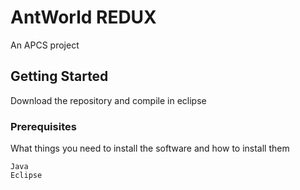 # AntWorld REDUX

An APCS project

## Getting Started

Download the repository and compile in eclipse

### Prerequisites

What things you need to install the software and how to install them

```
Java
Eclipse
```